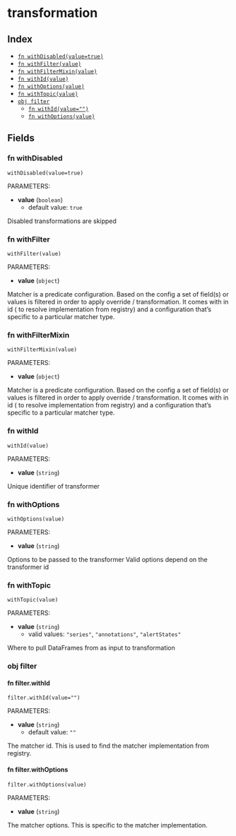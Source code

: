 # transformation



## Index

* [`fn withDisabled(value=true)`](#fn-withdisabled)
* [`fn withFilter(value)`](#fn-withfilter)
* [`fn withFilterMixin(value)`](#fn-withfiltermixin)
* [`fn withId(value)`](#fn-withid)
* [`fn withOptions(value)`](#fn-withoptions)
* [`fn withTopic(value)`](#fn-withtopic)
* [`obj filter`](#obj-filter)
  * [`fn withId(value="")`](#fn-filterwithid)
  * [`fn withOptions(value)`](#fn-filterwithoptions)

## Fields

### fn withDisabled

```jsonnet
withDisabled(value=true)
```

PARAMETERS:

* **value** (`boolean`)
   - default value: `true`

Disabled transformations are skipped
### fn withFilter

```jsonnet
withFilter(value)
```

PARAMETERS:

* **value** (`object`)

Matcher is a predicate configuration. Based on the config a set of field(s) or values is filtered in order to apply override / transformation.
It comes with in id ( to resolve implementation from registry) and a configuration that’s specific to a particular matcher type.
### fn withFilterMixin

```jsonnet
withFilterMixin(value)
```

PARAMETERS:

* **value** (`object`)

Matcher is a predicate configuration. Based on the config a set of field(s) or values is filtered in order to apply override / transformation.
It comes with in id ( to resolve implementation from registry) and a configuration that’s specific to a particular matcher type.
### fn withId

```jsonnet
withId(value)
```

PARAMETERS:

* **value** (`string`)

Unique identifier of transformer
### fn withOptions

```jsonnet
withOptions(value)
```

PARAMETERS:

* **value** (`string`)

Options to be passed to the transformer
Valid options depend on the transformer id
### fn withTopic

```jsonnet
withTopic(value)
```

PARAMETERS:

* **value** (`string`)
   - valid values: `"series"`, `"annotations"`, `"alertStates"`

Where to pull DataFrames from as input to transformation
### obj filter


#### fn filter.withId

```jsonnet
filter.withId(value="")
```

PARAMETERS:

* **value** (`string`)
   - default value: `""`

The matcher id. This is used to find the matcher implementation from registry.
#### fn filter.withOptions

```jsonnet
filter.withOptions(value)
```

PARAMETERS:

* **value** (`string`)

The matcher options. This is specific to the matcher implementation.